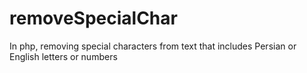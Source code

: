 # removeSpecialChar
In php, removing special characters from text that includes Persian or English letters or numbers

